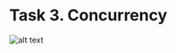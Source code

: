 # Task 3. Concurrency


![alt text](https://user-images.githubusercontent.com/12957112/28079229-2d8c429e-6670-11e7-8613-5f4b5d30bcf9.jpg)
